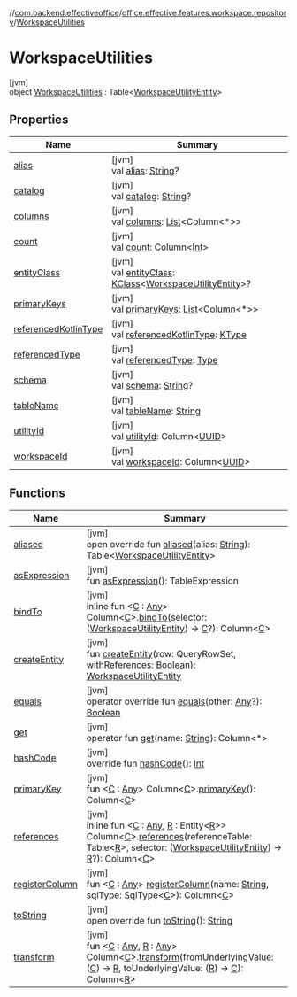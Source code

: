 //[com.backend.effectiveoffice](../../../index.md)/[office.effective.features.workspace.repository](../index.md)/[WorkspaceUtilities](index.md)

# WorkspaceUtilities

[jvm]\
object [WorkspaceUtilities](index.md) : Table&lt;[WorkspaceUtilityEntity](../-workspace-utility-entity/index.md)&gt;

## Properties

| Name | Summary |
|---|---|
| [alias](../-workspace-zones/index.md#643768950%2FProperties%2F-1216412040) | [jvm]<br>val [alias](../-workspace-zones/index.md#643768950%2FProperties%2F-1216412040): [String](https://kotlinlang.org/api/latest/jvm/stdlib/kotlin/-string/index.html)? |
| [catalog](../-workspace-zones/index.md#1462050445%2FProperties%2F-1216412040) | [jvm]<br>val [catalog](../-workspace-zones/index.md#1462050445%2FProperties%2F-1216412040): [String](https://kotlinlang.org/api/latest/jvm/stdlib/kotlin/-string/index.html)? |
| [columns](../-workspace-zones/index.md#2120772425%2FProperties%2F-1216412040) | [jvm]<br>val [columns](../-workspace-zones/index.md#2120772425%2FProperties%2F-1216412040): [List](https://kotlinlang.org/api/latest/jvm/stdlib/kotlin.collections/-list/index.html)&lt;Column&lt;*&gt;&gt; |
| [count](count.md) | [jvm]<br>val [count](count.md): Column&lt;[Int](https://kotlinlang.org/api/latest/jvm/stdlib/kotlin/-int/index.html)&gt; |
| [entityClass](../-workspace-zones/index.md#-154271151%2FProperties%2F-1216412040) | [jvm]<br>val [entityClass](../-workspace-zones/index.md#-154271151%2FProperties%2F-1216412040): [KClass](https://kotlinlang.org/api/latest/jvm/stdlib/kotlin.reflect/-k-class/index.html)&lt;[WorkspaceUtilityEntity](../-workspace-utility-entity/index.md)&gt;? |
| [primaryKeys](../-workspace-zones/index.md#641857968%2FProperties%2F-1216412040) | [jvm]<br>val [primaryKeys](../-workspace-zones/index.md#641857968%2FProperties%2F-1216412040): [List](https://kotlinlang.org/api/latest/jvm/stdlib/kotlin.collections/-list/index.html)&lt;Column&lt;*&gt;&gt; |
| [referencedKotlinType](../-workspace-zones/index.md#1580874516%2FProperties%2F-1216412040) | [jvm]<br>val [referencedKotlinType](../-workspace-zones/index.md#1580874516%2FProperties%2F-1216412040): [KType](https://kotlinlang.org/api/latest/jvm/stdlib/kotlin.reflect/-k-type/index.html) |
| [referencedType](../-workspace-zones/index.md#-1165976043%2FProperties%2F-1216412040) | [jvm]<br>val [referencedType](../-workspace-zones/index.md#-1165976043%2FProperties%2F-1216412040): [Type](https://docs.oracle.com/javase/8/docs/api/java/lang/reflect/Type.html) |
| [schema](../-workspace-zones/index.md#-1779279021%2FProperties%2F-1216412040) | [jvm]<br>val [schema](../-workspace-zones/index.md#-1779279021%2FProperties%2F-1216412040): [String](https://kotlinlang.org/api/latest/jvm/stdlib/kotlin/-string/index.html)? |
| [tableName](../-workspace-zones/index.md#-1061132051%2FProperties%2F-1216412040) | [jvm]<br>val [tableName](../-workspace-zones/index.md#-1061132051%2FProperties%2F-1216412040): [String](https://kotlinlang.org/api/latest/jvm/stdlib/kotlin/-string/index.html) |
| [utilityId](utility-id.md) | [jvm]<br>val [utilityId](utility-id.md): Column&lt;[UUID](https://docs.oracle.com/javase/8/docs/api/java/util/UUID.html)&gt; |
| [workspaceId](workspace-id.md) | [jvm]<br>val [workspaceId](workspace-id.md): Column&lt;[UUID](https://docs.oracle.com/javase/8/docs/api/java/util/UUID.html)&gt; |

## Functions

| Name | Summary |
|---|---|
| [aliased](../-workspace-zones/index.md#1316499710%2FFunctions%2F-1216412040) | [jvm]<br>open override fun [aliased](../-workspace-zones/index.md#1316499710%2FFunctions%2F-1216412040)(alias: [String](https://kotlinlang.org/api/latest/jvm/stdlib/kotlin/-string/index.html)): Table&lt;[WorkspaceUtilityEntity](../-workspace-utility-entity/index.md)&gt; |
| [asExpression](../-workspace-zones/index.md#-1780546710%2FFunctions%2F-1216412040) | [jvm]<br>fun [asExpression](../-workspace-zones/index.md#-1780546710%2FFunctions%2F-1216412040)(): TableExpression |
| [bindTo](index.md#1159054073%2FExtensions%2F-1216412040) | [jvm]<br>inline fun &lt;[C](index.md#1159054073%2FExtensions%2F-1216412040) : [Any](https://kotlinlang.org/api/latest/jvm/stdlib/kotlin/-any/index.html)&gt; Column&lt;[C](index.md#1159054073%2FExtensions%2F-1216412040)&gt;.[bindTo](index.md#1159054073%2FExtensions%2F-1216412040)(selector: ([WorkspaceUtilityEntity](../-workspace-utility-entity/index.md)) -&gt; [C](index.md#1159054073%2FExtensions%2F-1216412040)?): Column&lt;[C](index.md#1159054073%2FExtensions%2F-1216412040)&gt; |
| [createEntity](../-workspace-zones/index.md#-1519680417%2FFunctions%2F-1216412040) | [jvm]<br>fun [createEntity](../-workspace-zones/index.md#-1519680417%2FFunctions%2F-1216412040)(row: QueryRowSet, withReferences: [Boolean](https://kotlinlang.org/api/latest/jvm/stdlib/kotlin/-boolean/index.html)): [WorkspaceUtilityEntity](../-workspace-utility-entity/index.md) |
| [equals](../-workspace-zones/index.md#49267181%2FFunctions%2F-1216412040) | [jvm]<br>operator override fun [equals](../-workspace-zones/index.md#49267181%2FFunctions%2F-1216412040)(other: [Any](https://kotlinlang.org/api/latest/jvm/stdlib/kotlin/-any/index.html)?): [Boolean](https://kotlinlang.org/api/latest/jvm/stdlib/kotlin/-boolean/index.html) |
| [get](../-workspace-zones/index.md#-353756012%2FFunctions%2F-1216412040) | [jvm]<br>operator fun [get](../-workspace-zones/index.md#-353756012%2FFunctions%2F-1216412040)(name: [String](https://kotlinlang.org/api/latest/jvm/stdlib/kotlin/-string/index.html)): Column&lt;*&gt; |
| [hashCode](../-workspace-zones/index.md#-331409319%2FFunctions%2F-1216412040) | [jvm]<br>override fun [hashCode](../-workspace-zones/index.md#-331409319%2FFunctions%2F-1216412040)(): [Int](https://kotlinlang.org/api/latest/jvm/stdlib/kotlin/-int/index.html) |
| [primaryKey](../-workspace-zones/index.md#525735072%2FExtensions%2F-1216412040) | [jvm]<br>fun &lt;[C](../-workspace-zones/index.md#525735072%2FExtensions%2F-1216412040) : [Any](https://kotlinlang.org/api/latest/jvm/stdlib/kotlin/-any/index.html)&gt; Column&lt;[C](../-workspace-zones/index.md#525735072%2FExtensions%2F-1216412040)&gt;.[primaryKey](../-workspace-zones/index.md#525735072%2FExtensions%2F-1216412040)(): Column&lt;[C](../-workspace-zones/index.md#525735072%2FExtensions%2F-1216412040)&gt; |
| [references](index.md#1693015383%2FExtensions%2F-1216412040) | [jvm]<br>inline fun &lt;[C](index.md#1693015383%2FExtensions%2F-1216412040) : [Any](https://kotlinlang.org/api/latest/jvm/stdlib/kotlin/-any/index.html), [R](index.md#1693015383%2FExtensions%2F-1216412040) : Entity&lt;[R](index.md#1693015383%2FExtensions%2F-1216412040)&gt;&gt; Column&lt;[C](index.md#1693015383%2FExtensions%2F-1216412040)&gt;.[references](index.md#1693015383%2FExtensions%2F-1216412040)(referenceTable: Table&lt;[R](index.md#1693015383%2FExtensions%2F-1216412040)&gt;, selector: ([WorkspaceUtilityEntity](../-workspace-utility-entity/index.md)) -&gt; [R](index.md#1693015383%2FExtensions%2F-1216412040)?): Column&lt;[C](index.md#1693015383%2FExtensions%2F-1216412040)&gt; |
| [registerColumn](../-workspace-zones/index.md#-1907218187%2FFunctions%2F-1216412040) | [jvm]<br>fun &lt;[C](../-workspace-zones/index.md#-1907218187%2FFunctions%2F-1216412040) : [Any](https://kotlinlang.org/api/latest/jvm/stdlib/kotlin/-any/index.html)&gt; [registerColumn](../-workspace-zones/index.md#-1907218187%2FFunctions%2F-1216412040)(name: [String](https://kotlinlang.org/api/latest/jvm/stdlib/kotlin/-string/index.html), sqlType: SqlType&lt;[C](../-workspace-zones/index.md#-1907218187%2FFunctions%2F-1216412040)&gt;): Column&lt;[C](../-workspace-zones/index.md#-1907218187%2FFunctions%2F-1216412040)&gt; |
| [toString](../-workspace-zones/index.md#-509575384%2FFunctions%2F-1216412040) | [jvm]<br>open override fun [toString](../-workspace-zones/index.md#-509575384%2FFunctions%2F-1216412040)(): [String](https://kotlinlang.org/api/latest/jvm/stdlib/kotlin/-string/index.html) |
| [transform](../-workspace-zones/index.md#675323752%2FExtensions%2F-1216412040) | [jvm]<br>fun &lt;[C](../-workspace-zones/index.md#675323752%2FExtensions%2F-1216412040) : [Any](https://kotlinlang.org/api/latest/jvm/stdlib/kotlin/-any/index.html), [R](../-workspace-zones/index.md#675323752%2FExtensions%2F-1216412040) : [Any](https://kotlinlang.org/api/latest/jvm/stdlib/kotlin/-any/index.html)&gt; Column&lt;[C](../-workspace-zones/index.md#675323752%2FExtensions%2F-1216412040)&gt;.[transform](../-workspace-zones/index.md#675323752%2FExtensions%2F-1216412040)(fromUnderlyingValue: ([C](../-workspace-zones/index.md#675323752%2FExtensions%2F-1216412040)) -&gt; [R](../-workspace-zones/index.md#675323752%2FExtensions%2F-1216412040), toUnderlyingValue: ([R](../-workspace-zones/index.md#675323752%2FExtensions%2F-1216412040)) -&gt; [C](../-workspace-zones/index.md#675323752%2FExtensions%2F-1216412040)): Column&lt;[R](../-workspace-zones/index.md#675323752%2FExtensions%2F-1216412040)&gt; |
